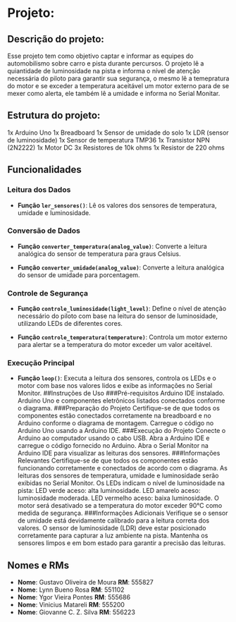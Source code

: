 # Projeto:
## Descrição do projeto:
Esse projeto tem como objetivo captar e informar as equipes do automobilismo sobre carro e pista durante percursos. O projeto lê a quiantidade de luminosidade na pista e informa o nível de atenção necessária do piloto para garantir sua segurança, o mesmo lê a temepratura do motor e se exceder a temperatura aceitável um motor externo para de se mexer como alerta, ele também lê a umidade e informa no Serial Monitar.

## Estrutura do projeto:
1x Arduino Uno
1x Breadboard
1x Sensor de umidade do solo
1x LDR (sensor de luminosidade)
1x Sensor de temperatura TMP36
1x Transistor NPN (2N2222)
1x Motor DC
3x Resistores de 10k ohms
1x Resistor de 220 ohms

## Funcionalidades
### Leitura dos Dados
- **Função `ler_sensores()`**: Lê os valores dos sensores de temperatura, umidade e luminosidade.

### Conversão de Dados
- **Função `converter_temperatura(analog_value)`**: Converte a leitura analógica do sensor de temperatura para graus Celsius.

- **Função `converter_umidade(analog_value)`**: Converte a leitura analógica do sensor de umidade para porcentagem.

### Controle de Segurança
- **Função `controle_luminosidade(light_level)`**: Define o nível de atenção necessário do piloto com base na leitura do sensor de luminosidade, utilizando LEDs de diferentes cores.

- **Função `controle_temperatura(temperature)`**: Controla um motor externo para alertar se a temperatura do motor exceder um valor aceitável.

### Execução Principal
- **Função `loop()`**: Executa a leitura dos sensores, controla os LEDs e o motor com base nos valores lidos e exibe as informações no Serial Monitor.
##Instruções de Uso
###Pré-requisitos
Arduino IDE instalado.
Arduino Uno e componentes eletrônicos listados conectados conforme o diagrama.
###Preparação do Projeto
Certifique-se de que todos os componentes estão conectados corretamente na breadboard e no Arduino conforme o diagrama de montagem.
Carregue o código no Arduino Uno usando a Arduino IDE.
###Execução do Projeto
Conecte o Arduino ao computador usando o cabo USB.
Abra a Arduino IDE e carregue o código fornecido no Arduino.
Abra o Serial Monitor na Arduino IDE para visualizar as leituras dos sensores.
###Informações Relevantes
Certifique-se de que todos os componentes estão funcionando corretamente e conectados de acordo com o diagrama.
As leituras dos sensores de temperatura, umidade e luminosidade serão exibidas no Serial Monitor.
Os LEDs indicam o nível de luminosidade na pista:
LED verde aceso: alta luminosidade.
LED amarelo aceso: luminosidade moderada.
LED vermelho aceso: baixa luminosidade.
O motor será desativado se a temperatura do motor exceder 90°C como medida de segurança.
###Informações Adicionais
Verifique se o sensor de umidade está devidamente calibrado para a leitura correta dos valores.
O sensor de luminosidade (LDR) deve estar posicionado corretamente para capturar a luz ambiente na pista.
Mantenha os sensores limpos e em bom estado para garantir a precisão das leituras.











## Nomes e RMs

- **Nome**:	  Gustavo Oliveira de Moura	        **RM**: 555827
- **Nome**:	  Lynn Bueno Rosa			              **RM**: 551102
- **Nome**:	  Ygor Vieira Pontes          	    **RM**: 555686
- **Nome**:	  Vinicius Matareli     	          **RM**: 555200
- **Nome**:	 	Giovanne C. Z. Silva 	            **RM**: 556223

